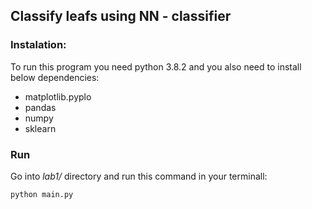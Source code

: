 ## Classify leafs using NN - classifier

### Instalation:
To run this program you need python 3.8.2 and you also need to install below dependencies:

 - matplotlib.pyplo
 - pandas
 - numpy
 - sklearn

### Run

Go into *lab1/* directory and run this command in your terminall:

```bash
python main.py
```
